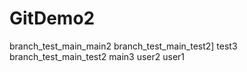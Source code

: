 # GitDemo2
branch_test_main_main2
branch_test_main_test2]
test3
branch_test_main_test2
main3
user2
user1
